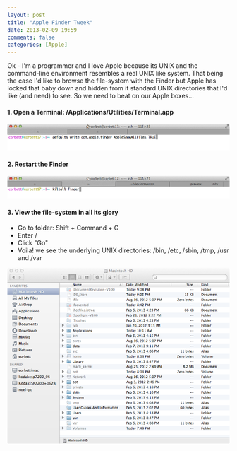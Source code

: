 ```yaml
---
layout: post
title: "Apple Finder Tweek"
date: 2013-02-09 19:59
comments: false
categories: [Apple]
---
```

Ok - I'm a programmer and I love Apple because its UNIX and the command-line environment resembles a real UNIX like system.  That being the case I'd like to browse the file-system with the Finder but Apple has locked that baby down and hidden from it standard UNIX directories that I'd like (and need) to see.  So we need to beat on our Apple boxes...

#### 1. Open a Terminal: /Applications/Utilities/Terminal.app

![AppleShowAllFiles](/images/appletips/AppleShowAllFiles.png "Set AppleShowAllFiles to TRUE")

#### 2. Restart the Finder

![KillAllFinder](/images/appletips/KillallFinder.png "Restart the Finder")

#### 3. View the file-system in all its glory

+ Go to folder: Shift + Command + G
+ Enter /
+ Click "Go"
+ Voila! we see the underlying UNIX directories: /bin, /etc, /sbin, /tmp, /usr and /var

![Finder](/images/appletips/Finder.png "Finder")
